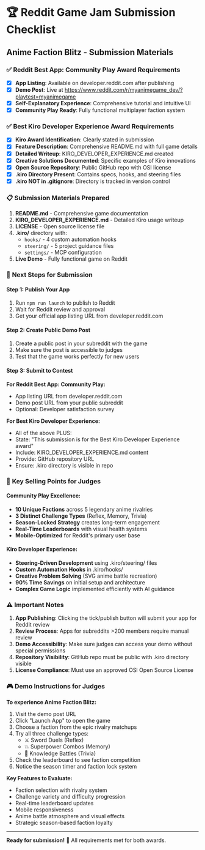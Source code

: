 # 🏆 Reddit Game Jam Submission Checklist

## **Anime Faction Blitz - Submission Materials**

### ✅ **Reddit Best App: Community Play Award Requirements**

- [x] **App Listing**: Available on developer.reddit.com after publishing
- [x] **Demo Post**: Live at https://www.reddit.com/r/myanimegame_dev/?playtest=myanimegame
- [x] **Self-Explanatory Experience**: Comprehensive tutorial and intuitive UI
- [x] **Community Play Ready**: Fully functional multiplayer faction system

### ✅ **Best Kiro Developer Experience Award Requirements**

- [x] **Kiro Award Identification**: Clearly stated in submission
- [x] **Feature Description**: Comprehensive README.md with full game details
- [x] **Detailed Writeup**: KIRO_DEVELOPER_EXPERIENCE.md created
- [x] **Creative Solutions Documented**: Specific examples of Kiro innovations
- [x] **Open Source Repository**: Public GitHub repo with OSI license
- [x] **.kiro Directory Present**: Contains specs, hooks, and steering files
- [x] **.kiro NOT in .gitignore**: Directory is tracked in version control

### 📋 **Submission Materials Prepared**

1. **README.md** - Comprehensive game documentation
2. **KIRO_DEVELOPER_EXPERIENCE.md** - Detailed Kiro usage writeup
3. **LICENSE** - Open source license file
4. **.kiro/** directory with:
   - `hooks/` - 4 custom automation hooks
   - `steering/` - 5 project guidance files
   - `settings/` - MCP configuration
5. **Live Demo** - Fully functional game on Reddit

### 🚀 **Next Steps for Submission**

#### **Step 1: Publish Your App**
1. Run `npm run launch` to publish to Reddit
2. Wait for Reddit review and approval
3. Get your official app listing URL from developer.reddit.com

#### **Step 2: Create Public Demo Post**
1. Create a public post in your subreddit with the game
2. Make sure the post is accessible to judges
3. Test that the game works perfectly for new users

#### **Step 3: Submit to Contest**
**For Reddit Best App: Community Play:**
- App listing URL from developer.reddit.com
- Demo post URL from your public subreddit
- Optional: Developer satisfaction survey

**For Best Kiro Developer Experience:**
- All of the above PLUS:
- State: "This submission is for the Best Kiro Developer Experience award"
- Include: KIRO_DEVELOPER_EXPERIENCE.md content
- Provide: GitHub repository URL
- Ensure: .kiro directory is visible in repo

### 🎯 **Key Selling Points for Judges**

#### **Community Play Excellence:**
- **10 Unique Factions** across 5 legendary anime rivalries
- **3 Distinct Challenge Types** (Reflex, Memory, Trivia)
- **Season-Locked Strategy** creates long-term engagement
- **Real-Time Leaderboards** with visual health systems
- **Mobile-Optimized** for Reddit's primary user base

#### **Kiro Developer Experience:**
- **Steering-Driven Development** using .kiro/steering/ files
- **Custom Automation Hooks** in .kiro/hooks/
- **Creative Problem Solving** (SVG anime battle recreation)
- **90% Time Savings** on initial setup and architecture
- **Complex Game Logic** implemented efficiently with AI guidance

### ⚠️ **Important Notes**

1. **App Publishing**: Clicking the tick/publish button will submit your app for Reddit review
2. **Review Process**: Apps for subreddits >200 members require manual review
3. **Demo Accessibility**: Make sure judges can access your demo without special permissions
4. **Repository Visibility**: GitHub repo must be public with .kiro directory visible
5. **License Compliance**: Must use an approved OSI Open Source License

### 🎮 **Demo Instructions for Judges**

**To experience Anime Faction Blitz:**
1. Visit the demo post URL
2. Click "Launch App" to open the game
3. Choose a faction from the epic rivalry matchups
4. Try all three challenge types:
   - ⚔️ Sword Duels (Reflex)
   - 💥 Superpower Combos (Memory)
   - 🧠 Knowledge Battles (Trivia)
5. Check the leaderboard to see faction competition
6. Notice the season timer and faction lock system

**Key Features to Evaluate:**
- Faction selection with rivalry system
- Challenge variety and difficulty progression
- Real-time leaderboard updates
- Mobile responsiveness
- Anime battle atmosphere and visual effects
- Strategic season-based faction loyalty

---

**Ready for submission!** 🚀 All requirements met for both awards.
